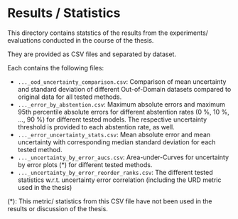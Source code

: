 # Results / Statistics

This directory contains statstics of the results from the experiments/
evaluations conducted in the course of the thesis.

They are provided as CSV files and separated by dataset.

Each contains the following files:

- `..._ood_uncertainty_comparison.csv`: Comparison of mean uncertainty and
  standard deviation of different Out-of-Domain datasets compared to original
  data for all tested methods.
- `..._error_by_abstention.csv`: Maximum absolute errors and maximum 95th
  percentile absolute errors for different abstention rates (0 %, 10 %, ...,
  90 %) for different tested models. The respective uncertainty threshold is
  provided to each abstention rate, as well.
- `..._error_uncertainty_stats.csv`: Mean absolute error and mean uncertainty
  with corresponding median standard deviation for each tested method.
- `..._uncertainty_by_error_aucs.csv`: Area-under-Curves for uncertainty by
  error plots (*) for different tested methods.
- `..._uncertainty_by_error_reorder_ranks.csv`: The different tested statistics
  w.r.t. uncertainty error correlation (including the URD metric used in the
  thesis)

(*): This metric/ statistics from this CSV file have not been used in the
results or discussion of the thesis.
